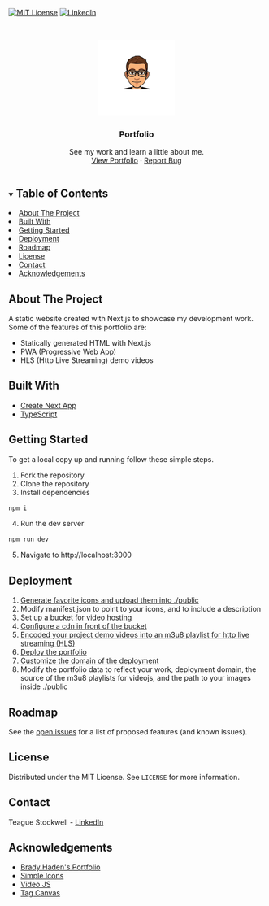 [![MIT License][license-shield]][license-url]
[![LinkedIn][linkedin-shield]][linkedin-url]

[license-shield]: https://img.shields.io/github/license/teaguestockwell/portfolio-v2-nextjs.svg
[license-url]: https://github.com/teaguestockwell/portfolio-v2-nextjs/blob/master/licence.txt
[linkedin-shield]: https://img.shields.io/badge/-LinkedIn-black.svg?logo=linkedin&colorB=555
[linkedin-url]: https://www.linkedin.com/in/teague-stockwell/

<!-- PROJECT LOGO -->
<br />
<p align="center">
  <a href="https://teaguestockwell.com">
    <img src="./public/mstile-150x150.png" alt="Logo" width="150" height="150">
  </a>

  <h3 align="center">Portfolio</h3>

  <p align="center">
    See my work and learn a little about me.
    <br />
    <a href="https://teaguestockwell.com">View Portfolio</a>
    ·
    <a href="https://github.com/teaguestockwell/portfolio-v2-nextjs/issues">Report Bug</a>
  </p>
</p>

<!-- TABLE OF CONTENTS -->
<details open="open">
  <summary><h2 style="display: inline-block">Table of Contents</h2></summary>
    <li><a href="#about-the-project">About The Project</a></li>
    <li><a href="#built-with">Built With</a></li>
    <li><a href="#getting-started">Getting Started</a></li>
    <li><a href="#deployment">Deployment</a></li>
    <li><a href="#roadmap">Roadmap</a></li>
    <li><a href="#license">License</a></li>
    <li><a href="#contact">Contact</a></li>
    <li><a href="#acknowledgements">Acknowledgements</a></li>
</details>

<!-- ABOUT THE PROJECT -->

## About The Project

A static website created with Next.js to showcase my development work. Some of the features of this portfolio are:

- Statically generated HTML with Next.js
- PWA (Progressive Web App)
- HLS (Http Live Streaming) demo videos

## Built With

- [Create Next App](https://nextjs.org/docs/api-reference/create-next-app)
- [TypeScript](https://www.typescriptlang.org)

## Getting Started

To get a local copy up and running follow these simple steps.

1. Fork the repository
2. Clone the repository
3. Install dependencies

```sh
npm i
```

4. Run the dev server

```sh
npm run dev
```

5. Navigate to http://localhost:3000

## Deployment

1. [Generate favorite icons and upload them into ./public](https://realfavicongenerator.net)
2. Modify manifest.json to point to your icons, and to include a description
3. [Set up a bucket for video hosting](https://www.youtube.com/watch?v=e6w9LwZJFIA)
4. [Configure a cdn in front of the bucket](https://www.youtube.com/watch?v=e6w9LwZJFIA)
5. [Encoded your project demo videos into an m3u8 playlist for http live streaming (HLS)](https://www.youtube.com/watch?v=x20Qx7lWSLQ)
6. [Deploy the portfolio](https://nextjs.org/docs/deployment)
7. [Customize the domain of the deployment](https://vercel.com/docs/custom-domains)
8. Modify the portfolio data to reflect your work, deployment domain, the source of the m3u8 playlists for videojs, and the path to your images inside ./public

## Roadmap

See the [open issues](https://github.com/teaguestockwell/portfolio-v2-nextjs/issues) for a list of proposed features (and known issues).

## License

Distributed under the MIT License. See `LICENSE` for more information.

## Contact

Teague Stockwell - [LinkedIn](https://www.linkedin.com/in/teague-stockwell)

## Acknowledgements

- [Brady Haden's Portfolio](https://github.com/bhaden94/react-portfolio)
- [Simple Icons](https://github.com/simple-icons/simple-icons)
- [Video JS](https://github.com/videojs/video.js)
- [Tag Canvas](https://github.com/goat1000/TagCanvas)
